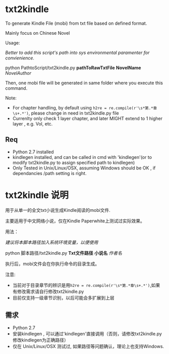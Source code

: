 # txt2kindle

To generate Kindle File (mobi) from txt file based on defined format.

Mainly focus on Chinese Novel

Usage:

*Better to add this script's path into sys environmental paramenter for convienience.*

python PathtoScript/txt2kindle.py **pathToRawTxtFile** **NovelName** *NovelAuthor*

Then, one mobi file will be generated in same folder where you execute this command.

Note:

- For chapter handling, by default using `h2re = re.compile(r'\s*第.*章\s+.*')`, please change in need in txt2kindle.py file
- Currenlty only check 1 layer chapter, and later MIGHT extend to 1 higher layer , e.g. Vol, etc.

## Req
- Python 2.7 installed
- kindlegen installed, and can be called in cmd with 'kindlegen'(or to modify txt2kindle.py to assign specified path to kindlegen)
- Only Tested in Unix/Linux/OSX, assuming Windows should be OK , if dependancies /path setting is right.   

# txt2kindle 说明

用于从单一的全文txt小说生成Kindle阅读的mobi文件.

主要适用于中文网络小说，仅在Kindle Paperwhite上测试过实际效果。

用法：

*建议将本脚本路径加入系统环境变量，以便使用*

python 脚本路径/txt2kindle.py **Txt文件路径** **小说名** *作者名*

执行后，mobi文件会在你执行命令的目录生成。

注意:

- 当前对于目录章节的辨识是用`h2re = re.compile(r'\s*第.*章\s+.*')`,如果有修改需求请自行修改txt2kindle.py
- 目前仅支持一级章节识别，以后可能会多扩展到上层

## 需求
- Python 2.7
- 安装kindlegen , 可以通过'kindlegen'直接调用（否则，请修改txt2kindle.py修改kindlegen为正确路径）
- 仅在 Unix/Linux/OSX 测试过, 如果路径等问题确认，理论上也支持Windows.    


